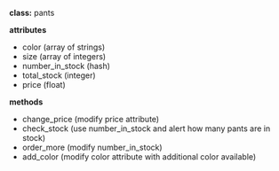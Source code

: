 **class:**
pants

**attributes**
* color (array of strings)
* size (array of integers)
* number_in_stock (hash)
* total_stock (integer)
* price (float)

**methods**
* change_price (modify price attribute)
* check_stock (use number_in_stock and alert how many pants are in stock)
* order_more (modify number_in_stock)
* add_color (modify color attribute with additional color available)
